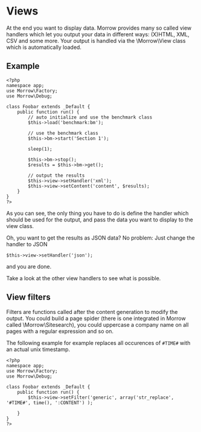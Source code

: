 Views
============

At the end you want to display data. Morrow provides many so called view handlers which let you output your data in different ways: (X)HTML, XML, CSV and some more.
Your output is handled via the \Morrow\View class which is automatically loaded.

Example
-------

~~~{.php}
<?php
namespace app;
use Morrow\Factory;
use Morrow\Debug;

class Foobar extends _Default {
    public function run() {
        // auto initialize and use the benchmark class
        $this->load('benchmark:bm');
       
        // use the benchmark class
        $this->bm->start('Section 1');
               
        sleep(1);
               
        $this->bm->stop();
        $results = $this->bm->get();
               
        // output the results
        $this->view->setHandler('xml');
        $this->view->setContent('content', $results);
    }
}
?>
~~~

As you can see, the only thing you have to do is define the handler which should be used for the output, and pass the data you want to display to the view class.

Oh, you want to get the results as JSON data? No problem: Just change the handler to JSON

~~~{.php}
$this->view->setHandler('json');
~~~

and you are done.

Take a look at the other view handlers to see what is possible.


View filters
-------------

Filters are functions called after the content generation to modify the output.
You could build a page spider (there is one integrated in Morrow called \Morrow\Sitesearch), you could uppercase a company name on all pages with a regular expression and so on.

The following example for example replaces all occurences of `#TIME#` with an actual unix timestamp.

~~~{.php} 
<?php
namespace app;
use Morrow\Factory;
use Morrow\Debug;

class Foobar extends _Default {
    public function run() {
        $this->view->setFilter('generic', array('str_replace', '#TIME#', time(), ':CONTENT') );
 
    }
}
?>
~~~
